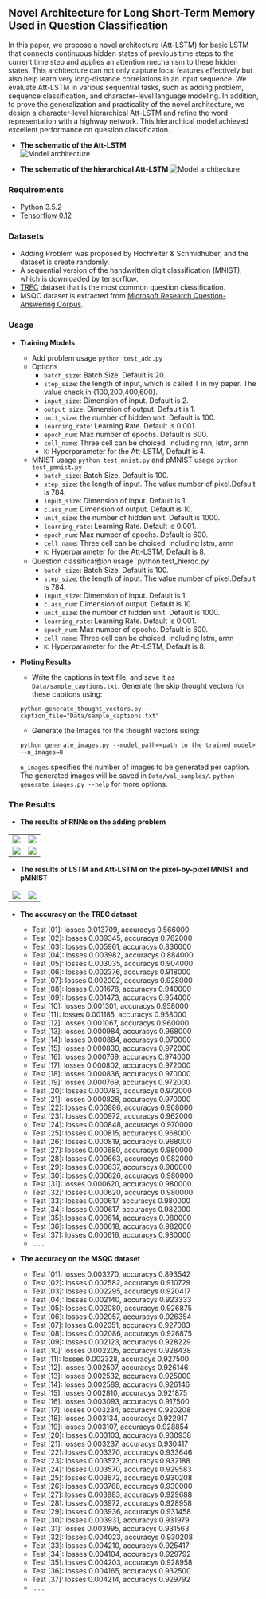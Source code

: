 ## Novel Architecture for Long Short-Term Memory Used in Question Classification
In this paper, we propose a novel architecture (Att-LSTM) for basic LSTM that connects continuous hidden states of previous time steps to the current time step and applies an attention mechanism to these hidden states. This architecture can not only capture local features effectively but also help learn very long-distance correlations in an input sequence. We evaluate Att-LSTM in various sequential tasks, such as adding problem, sequence classification, and character-level language modeling. In addition, to
prove the generalization and practicality of the novel architecture, we design a character-level hierarchical Att-LSTM and refine the word representation with a highway network. This hierarchical model achieved excellent performance on question classification.

- <b>The schematic of the Att-LSTM </b>  
![Model architecture](https://github.com/Tom957/Att-LSTM/blob/master/images/attlstm.jpg)

- <b> The schematic of the hierarchical Att-LSTM </b>
![Model architecture](https://github.com/Tom957/Att-LSTM/blob/master/images/hierarchical.jpg)


### Requirements
- Python 3.5.2
- [Tensorflow 0.12][1]

### Datasets
- Adding Problem was proposed by Hochreiter & Schmidhuber, and the dataset is create randomly. 
- A sequential version of the handwritten digit classification (MNIST), which is downloaded by tensorflow.
- [TREC][2] dataset that is the most common question classification.
- MSQC dataset is extracted from [Microsoft Research Question-Answering Corpus][3].


### Usage

- <b>Training Models</b>
  * Add problem usage `python test_add.py`
  * Options
      - `batch_size`: Batch Size. Default is 20.
      - `step_size`: the length of input, which is called T in my paper. The value check in {100,200,400,600}.
      - `input_size`: Dimension of input. Default is 2.
      - `output_size`: Dimension of output. Default is 1.
      - `unit_size`:  the number of hidden unit. Default is 100.
      - `learning_rate`: Learning Rate. Default is 0.001.
      - `epoch_num`: Max number of epochs. Default is 600.
      - `cell_name`: Three cell can be choiced, including rnn, lstm, arnn
      - `K`: Hyperparameter for the Att-LSTM, Default is 4.
   * MNIST usage `python test_mnist.py` and pMNIST usage `python test_pmnist.py` 
      - `batch_size`: Batch Size. Default is 100.
      - `step_size`: the length of input. The value number of pixel.Default is 784.
      - `input_size`: Dimension of input. Default is 1.
      - `class_num`: Dimension of output. Default is 10.
      - `unit_size`:  the number of hidden unit. Default is 1000.
      - `learning_rate`: Learning Rate. Default is 0.001.
      - `epoch_num`: Max number of epochs. Default is 600.
      - `cell_name`: Three cell can be choiced, including lstm, arnn
      - `K`: Hyperparameter for the Att-LSTM, Default is 8.
    * Question classifica他ion usage `python test_hierqc.py
      - `batch_size`: Batch Size. Default is 100.
      - `step_size`: the length of input. The value number of pixel.Default is 784.
      - `input_size`: Dimension of input. Default is 1.
      - `class_num`: Dimension of output. Default is 10.
      - `unit_size`:  the number of hidden unit. Default is 1000.
      - `learning_rate`: Learning Rate. Default is 0.001.
      - `epoch_num`: Max number of epochs. Default is 600.
      - `cell_name`: Three cell can be choiced, including lstm, arnn
      - `K`: Hyperparameter for the Att-LSTM, Default is 8.
      
- <b>Ploting Results</b>
  * Write the captions in text file, and save it as ```Data/sample_captions.txt```. Generate the skip thought vectors for these captions using:
  ```
  python generate_thought_vectors.py --caption_file="Data/sample_captions.txt"
  ```
  * Generate the Images for the thought vectors using:
  ```
  python generate_images.py --model_path=<path to the trained model> --n_images=8
  ```
   ```n_images``` specifies the number of images to be generated per caption. The generated images will be saved in ```Data/val_samples/```. ```python generate_images.py --help``` for more options.


### The Results
- <b>The results of RNNs on the adding problem </b>

|         |    |
| ------------- | -----:|
| ![](https://github.com/Tom957/Att-LSTM/blob/master/images/Add_T100.jpg)        | ![](https://github.com/Tom957/Att-LSTM/blob/master/images/Add_T200.jpg)   |
| ![](https://github.com/Tom957/Att-LSTM/blob/master/images/Add_T400.jpg)        | ![](https://github.com/Tom957/Att-LSTM/blob/master/images/Add_T600.jpg)   |

- <b>The results of LSTM and Att-LSTM on the pixel-by-pixel MNIST and pMNIST</b>

|         |    |
| ------------- | -----:|
| ![](https://github.com/Tom957/Att-LSTM/blob/master/images/MNIST.jpg)        | ![](https://github.com/Tom957/Att-LSTM/blob/master/images/pMNIST.jpg)   |


- <b> The accuracy on the TREC dataset</b> 
  * Test [01]: losses 0.013709, accuracys 0.566000
  * Test [02]: losses 0.009345, accuracys 0.762000
  * Test [03]: losses 0.005961, accuracys 0.836000
  * Test [04]: losses 0.003982, accuracys 0.884000
  * Test [05]: losses 0.003035, accuracys 0.904000
  * Test [06]: losses 0.002376, accuracys 0.918000
  * Test [07]: losses 0.002002, accuracys 0.928000
  * Test [08]: losses 0.001678, accuracys 0.940000
  * Test [09]: losses 0.001473, accuracys 0.954000
  * Test [10]: losses 0.001301, accuracys 0.958000
  * Test [11]: losses 0.001185, accuracys 0.958000
  * Test [12]: losses 0.001067, accuracys 0.960000
  * Test [13]: losses 0.000984, accuracys 0.968000
  * Test [14]: losses 0.000884, accuracys 0.970000
  * Test [15]: losses 0.000830, accuracys 0.972000
  * Test [16]: losses 0.000769, accuracys 0.974000
  * Test [17]: losses 0.000802, accuracys 0.972000
  * Test [18]: losses 0.000836, accuracys 0.970000
  * Test [19]: losses 0.000769, accuracys 0.972000
  * Test [20]: losses 0.000783, accuracys 0.972000
  * Test [21]: losses 0.000828, accuracys 0.970000
  * Test [22]: losses 0.000886, accuracys 0.968000
  * Test [23]: losses 0.000972, accuracys 0.962000
  * Test [24]: losses 0.000848, accuracys 0.970000
  * Test [25]: losses 0.000815, accuracys 0.968000
  * Test [26]: losses 0.000819, accuracys 0.968000
  * Test [27]: losses 0.000680, accuracys 0.980000
  * Test [28]: losses 0.000663, accuracys 0.982000
  * Test [29]: losses 0.000637, accuracys 0.980000
  * Test [30]: losses 0.000626, accuracys 0.980000
  * Test [31]: losses 0.000620, accuracys 0.980000
  * Test [32]: losses 0.000620, accuracys 0.980000
  * Test [33]: losses 0.000617, accuracys 0.980000
  * Test [34]: losses 0.000617, accuracys 0.982000
  * Test [35]: losses 0.000614, accuracys 0.980000
  * Test [36]: losses 0.000618, accuracys 0.982000
  * Test [37]: losses 0.000616, accuracys 0.980000
  * ......
  
- <b> The accuracy on the MSQC dataset</b> 
  * Test [01]: losses 0.003270, accuracys 0.893542
  * Test [02]: losses 0.002582, accuracys 0.910729
  * Test [03]: losses 0.002295, accuracys 0.920417
  * Test [04]: losses 0.002140, accuracys 0.923333
  * Test [05]: losses 0.002080, accuracys 0.926875
  * Test [06]: losses 0.002057, accuracys 0.926354
  * Test [07]: losses 0.002051, accuracys 0.927083
  * Test [08]: losses 0.002086, accuracys 0.926875
  * Test [09]: losses 0.002123, accuracys 0.928229
  * Test [10]: losses 0.002205, accuracys 0.928438
  * Test [11]: losses 0.002328, accuracys 0.927500
  * Test [12]: losses 0.002507, accuracys 0.926146
  * Test [13]: losses 0.002532, accuracys 0.925000
  * Test [14]: losses 0.002589, accuracys 0.926146
  * Test [15]: losses 0.002810, accuracys 0.921875
  * Test [16]: losses 0.003093, accuracys 0.917500
  * Test [17]: losses 0.003234, accuracys 0.920208
  * Test [18]: losses 0.003134, accuracys 0.922917
  * Test [19]: losses 0.003107, accuracys 0.928854
  * Test [20]: losses 0.003103, accuracys 0.930938
  * Test [21]: losses 0.003237, accuracys 0.930417
  * Test [22]: losses 0.003370, accuracys 0.933646
  * Test [23]: losses 0.003573, accuracys 0.932188
  * Test [24]: losses 0.003570, accuracys 0.929583
  * Test [25]: losses 0.003672, accuracys 0.930208
  * Test [26]: losses 0.003768, accuracys 0.930000
  * Test [27]: losses 0.003883, accuracys 0.929688
  * Test [28]: losses 0.003972, accuracys 0.928958
  * Test [29]: losses 0.003936, accuracys 0.931458
  * Test [30]: losses 0.003931, accuracys 0.931979
  * Test [31]: losses 0.003995, accuracys 0.931563
  * Test [32]: losses 0.004023, accuracys 0.930208
  * Test [33]: losses 0.004210, accuracys 0.925417
  * Test [34]: losses 0.004104, accuracys 0.929792
  * Test [35]: losses 0.004203, accuracys 0.928958
  * Test [36]: losses 0.004165, accuracys 0.932500
  * Test [37]: losses 0.004214, accuracys 0.929792
  * ......

  
[1]:https://github.com/tensorflow/tensorflow
[2]:http://cogcomp.org/Data/QA/QC/
[3]:http://www.msmarco.org/dataset.aspx


